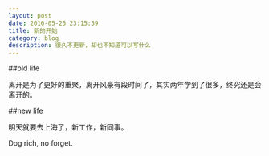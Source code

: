 ```yaml
---
layout: post
date: 2016-05-25 23:15:59
title: 新的开始
category: blog
description: 很久不更新，却也不知道可以写什么
---
```

##old life

离开是为了更好的重聚，离开风豪有段时间了，其实两年学到了很多，终究还是会离开的。

##new life

明天就要去上海了，新工作，新同事。    

Dog rich, no forget.    
